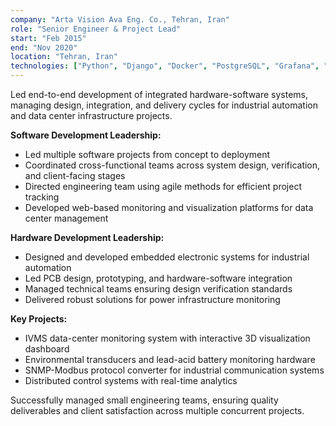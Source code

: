 ```yaml
---
company: "Arta Vision Ava Eng. Co., Tehran, Iran"
role: "Senior Engineer & Project Lead"
start: "Feb 2015"
end: "Nov 2020"
location: "Tehran, Iran"
technologies: ["Python", "Django", "Docker", "PostgreSQL", "Grafana", "ReactJS", "Linux", "Embedded Systems", "PCB Design", "Microcontrollers", "Modbus", "SNMP"]
---
```


Led end-to-end development of integrated hardware-software systems, managing design, integration, and delivery cycles for industrial automation and data center infrastructure projects.

**Software Development Leadership:**
- Led multiple software projects from concept to deployment
- Coordinated cross-functional teams across system design, verification, and client-facing stages
- Directed engineering team using agile methods for efficient project tracking
- Developed web-based monitoring and visualization platforms for data center management

**Hardware Development Leadership:**
- Designed and developed embedded electronic systems for industrial automation
- Led PCB design, prototyping, and hardware-software integration
- Managed technical teams ensuring design verification standards
- Delivered robust solutions for power infrastructure monitoring

**Key Projects:**
- IVMS data-center monitoring system with interactive 3D visualization dashboard
- Environmental transducers and lead-acid battery monitoring hardware
- SNMP-Modbus protocol converter for industrial communication systems
- Distributed control systems with real-time analytics

Successfully managed small engineering teams, ensuring quality deliverables and client satisfaction across multiple concurrent projects.

